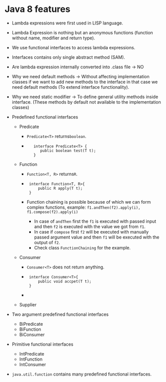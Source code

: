# Java 8 features

 - Lambda expressions were first used in LISP language.
 - Lambda Expression is nothing but an anonymous functions (function without name, modifier and return type).
 - We use functional interfaces to access lambda expressions. 
 - Interfaces contains only single abstract method (SAM).
 - Are lambda expression internally converted into .class file -> NO


 - Why we need default methods -> Without affecting implementation classes if we want to add new methods to the interface in that case we need default methods (To extend interface functionality).
 - Why we need static modifier -> To define general utility methods inside interface. (These methods by default not available to the implementation classes)
 - Predefined functional interfaces
   - Predicate 
     - `Predicate<T>` returns`boolean`.
     - ```
          interface Predicate<T> {
             public boolean test(T t);    
          }
       ```
   - Function
     - `Function<T, R>` returns`R`.
     - ```
        interface Function<T, R>{
            public R apply(T t);
        }
       ```
       
     - Function chaining is possible because of which we can form complex functions, example: <code>f1.andThen(f2).apply(i), f1.compose(f2).apply(i)</code>
       - In case of `andThen` first the `f1` is executed with passed input and then `f2` is executed with the value we got from `f1`.
       - In case if `compose` first `f2` will be executed with manually passed argument value and then `f1` will be executed with the output of `f2`.
       - Check class `FunctionChaining` for the example. 

   - Consumer
     - `Consumer<T>` does not return anything.
     - ```
        interface Consumer<T>{
            public void accpet(T t);
        }
       ``` 
     - 
   - Supplier
 - Two argument predefined functional interfaces
   - BiPredicate
   - BiFunction
   - BiConsumer
 - Primitive functional interfaces
   - IntPredicate
   - IntFunction
   - IntConsumer
 - `java.util.function` contains many predefined functional interfaces.


